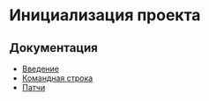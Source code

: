 Инициализация проекта
===

## Документация

* [Введение](intro.md)
* [Командная строка](console.md)
* [Патчи](path.md)
